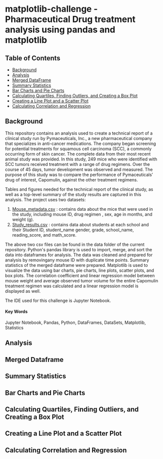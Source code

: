# matplotlib-challenge - Pharmaceutical Drug treatment analysis using pandas and matplotlib

## Table of Contents
* [Background](https://github.com/dspataru/matplotlib-challenge/blob/main/README.md#background)
* [Analysis](https://github.com/dspataru/matplotlib-challenge/blob/main/README.md#analysis)
* [Merged DataFrame](https://github.com/dspataru/matplotlib-challenge/blob/main/README.md#merged-dataframe)
* [Summary Statistics](https://github.com/dspataru/matplotlib-challenge/blob/main/README.md#summary-statistics)
* [Bar Charts and Pie Charts](https://github.com/dspataru/matplotlib-challenge/blob/main/README.md#bar-charts-and-pie-charts)
* [Calculating Quartiles, Finding Outliers, and Creating a Box Plot]()
* [Creating a Line Plot and a Scatter Plot](https://github.com/dspataru/matplotlib-challenge/blob/main/README.md#creating-a-line-plot-and-a-scatter-plot)
* [Calculating Correlation and Regression](https://github.com/dspataru/matplotlib-challenge/blob/main/README.md#calculating-correlation-and-regression)

## Background

This repository contains an analysis used to create a technical report of a clinical study run by Pymaceuticals, Inc., a new pharmaceutical company that specializes in anti-cancer medications. The company began screening for potential treatments for squamous cell carcinoma (SCC), a commonly occurring form of skin cancer. The complete data from their most recent animal study was provided. In this study, 249 mice who were identified with SCC tumors received treatment with a range of drug regimens. Over the course of 45 days, tumor development was observed and measured. The purpose of this study was to compare the performance of Pymaceuticals’ drug of interest, Capomulin, against the other treatment regimens.

Tables and figures needed for the technical report of the clinical study, as well as a top-level summary of the study results are captured in this analysis. The project uses two datasets:
1. [Mouse_metadata.csv](https://github.com/dspataru/pandas-challenge/blob/main/data/Mouse_metadata.csv) : contains data about the mice that were used in the study, including mouse ID, drug regimen , sex, age in months, and weight (g).
2. [Study_results.csv](https://github.com/dspataru/pandas-challenge/blob/main/data/Study_results.csv) : contains data about students at each school and their Student ID, student_name gender, grade, school_name, reading_score, and math_score.

The above two csv files can be found in the data folder of the current repository. Python's pandas library is used to import, merge, and sort the data into dataframes for analysis. The data was cleaned and prepared for analysis by removingany mouse ID with duplicate time points. Summary statistics of the merged dataframe were prepared. Matplotlib is used to visualize the data using bar charts, pie charts, line plots, scatter plots, and box plots. The correlation coefficient and linear regression model between mouse weight and average observed tumor volume for the entire Capomulin treatment regimen was calculated and a linear regression model is displayed as well.

The IDE used for this challenge is Jupyter Notebook.

#### Key Words
Jupyter Notebook, Pandas, Python, DataFrames, DataSets, Matplotlib, Statistics

## Analysis

## Merged Dataframe

## Summary Statistics

## Bar Charts and Pie Charts

## Calculating Quartiles, Finding Outliers, and Creating a Box Plot 

## Creating a Line Plot and a Scatter Plot

## Calculating Correlation and Regression
